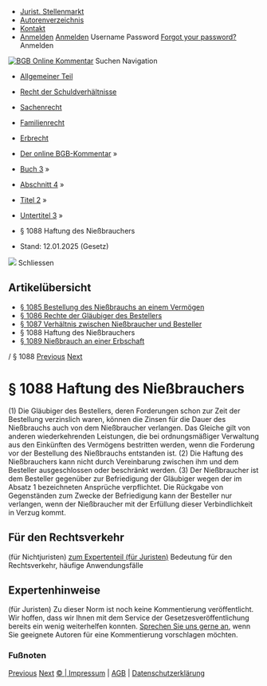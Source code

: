   * [Jurist. Stellenmarkt](https://bgb.kommentar.de/Buch-3/Abschnitt-4/Titel-2/Untertitel-3/</job-board> "Jurist. Stellenmarkt")
  * [Autorenverzeichnis](https://bgb.kommentar.de/Buch-3/Abschnitt-4/Titel-2/Untertitel-3/</Autorenverzeichnis> "Autorenverzeichnis")
  * [Kontakt](https://bgb.kommentar.de/Buch-3/Abschnitt-4/Titel-2/Untertitel-3/</Kontakt>)
  * [Anmelden](https://bgb.kommentar.de/Buch-3/Abschnitt-4/Titel-2/Untertitel-3/<#login> "show login form") [Anmelden](https://bgb.kommentar.de/Buch-3/Abschnitt-4/Titel-2/Untertitel-3/<#> "hide login form") Username Password
[Forgot your password?](https://bgb.kommentar.de/Buch-3/Abschnitt-4/Titel-2/Untertitel-3/</user/forgotpassword>) Anmelden 


[![BGB Online Kommentar](https://bgb.kommentar.de/extension/bgb/design/bgb/images/logo.png)](https://bgb.kommentar.de/Buch-3/Abschnitt-4/Titel-2/Untertitel-3/</> "BGB Online Kommentar")
Suchen
Navigation
  * [Allgemeiner Teil](https://bgb.kommentar.de/Buch-3/Abschnitt-4/Titel-2/Untertitel-3/</Buch-1>)
  * [Recht der Schuldverhältnisse](https://bgb.kommentar.de/Buch-3/Abschnitt-4/Titel-2/Untertitel-3/</Buch-2>)
  * [Sachenrecht](https://bgb.kommentar.de/Buch-3/Abschnitt-4/Titel-2/Untertitel-3/</Buch-3>)
  * [Familienrecht](https://bgb.kommentar.de/Buch-3/Abschnitt-4/Titel-2/Untertitel-3/</Buch-4>)
  * [Erbrecht](https://bgb.kommentar.de/Buch-3/Abschnitt-4/Titel-2/Untertitel-3/</Buch-5>)


  * [Der online BGB-Kommentar](https://bgb.kommentar.de/Buch-3/Abschnitt-4/Titel-2/Untertitel-3/</>) »
  * [Buch 3](https://bgb.kommentar.de/Buch-3/Abschnitt-4/Titel-2/Untertitel-3/</Buch-3>) »
  * [Abschnitt 4](https://bgb.kommentar.de/Buch-3/Abschnitt-4/Titel-2/Untertitel-3/</Buch-3/Abschnitt-4>) »
  * [Titel 2](https://bgb.kommentar.de/Buch-3/Abschnitt-4/Titel-2/Untertitel-3/</Buch-3/Abschnitt-4/Titel-2>) »
  * [Untertitel 3](https://bgb.kommentar.de/Buch-3/Abschnitt-4/Titel-2/Untertitel-3/</Buch-3/Abschnitt-4/Titel-2/Untertitel-3>) »
  * § 1088 Haftung des Nießbrauchers 
  * Stand: 12.01.2025 (Gesetz) 


![](https://vg01.met.vgwort.de/na/1c9909529ead4f509072c06d9081a7d5)
Schliessen 
## Artikelübersicht
  * [ § 1085 Bestellung des Nießbrauchs an einem Vermögen ](https://bgb.kommentar.de/Buch-3/Abschnitt-4/Titel-2/Untertitel-3/</Buch-3/Abschnitt-4/Titel-2/Untertitel-3/Bestellung-des-Niessbrauchs-an-einem-Vermoegen>)
  * [ § 1086 Rechte der Gläubiger des Bestellers ](https://bgb.kommentar.de/Buch-3/Abschnitt-4/Titel-2/Untertitel-3/</Buch-3/Abschnitt-4/Titel-2/Untertitel-3/Rechte-der-Glaeubiger-des-Bestellers>)
  * [ § 1087 Verhältnis zwischen Nießbraucher und Besteller ](https://bgb.kommentar.de/Buch-3/Abschnitt-4/Titel-2/Untertitel-3/</Buch-3/Abschnitt-4/Titel-2/Untertitel-3/Verhaeltnis-zwischen-Niessbraucher-und-Besteller>)
  * § 1088 Haftung des Nießbrauchers 
  * [ § 1089 Nießbrauch an einer Erbschaft ](https://bgb.kommentar.de/Buch-3/Abschnitt-4/Titel-2/Untertitel-3/</Buch-3/Abschnitt-4/Titel-2/Untertitel-3/Niessbrauch-an-einer-Erbschaft>)


/ § 1088 
[Previous](https://bgb.kommentar.de/Buch-3/Abschnitt-4/Titel-2/Untertitel-3/</Buch-3/Abschnitt-4/Titel-2/Untertitel-3/Verhaeltnis-zwischen-Niessbraucher-und-Besteller> "§ 1087 Verhältnis zwischen Nießbraucher und Besteller") [Next](https://bgb.kommentar.de/Buch-3/Abschnitt-4/Titel-2/Untertitel-3/</Buch-3/Abschnitt-4/Titel-2/Untertitel-3/Niessbrauch-an-einer-Erbschaft> "§ 1089 Nießbrauch an einer Erbschaft")
# § 1088 Haftung des Nießbrauchers
(1) Die Gläubiger des Bestellers, deren Forderungen schon zur Zeit der Bestellung verzinslich waren, können die Zinsen für die Dauer des Nießbrauchs auch von dem Nießbraucher verlangen. Das Gleiche gilt von anderen wiederkehrenden Leistungen, die bei ordnungsmäßiger Verwaltung aus den Einkünften des Vermögens bestritten werden, wenn die Forderung vor der Bestellung des Nießbrauchs entstanden ist.
(2) Die Haftung des Nießbrauchers kann nicht durch Vereinbarung zwischen ihm und dem Besteller ausgeschlossen oder beschränkt werden.
(3) Der Nießbraucher ist dem Besteller gegenüber zur Befriedigung der Gläubiger wegen der im Absatz 1 bezeichneten Ansprüche verpflichtet. Die Rückgabe von Gegenständen zum Zwecke der Befriedigung kann der Besteller nur verlangen, wenn der Nießbraucher mit der Erfüllung dieser Verbindlichkeit in Verzug kommt.
## Für den Rechtsverkehr 
(für Nichtjuristen)
[zum Expertenteil (für Juristen)](https://bgb.kommentar.de/Buch-3/Abschnitt-4/Titel-2/Untertitel-3/<#expertenhinweise>)
Bedeutung für den Rechtsverkehr, häufige Anwendungsfälle
## Expertenhinweise
(für Juristen)
Zu dieser Norm ist noch keine Kommentierung veröffentlicht. Wir hoffen, dass wir Ihnen mit dem Service der Gesetzesveröffentlichung bereits ein wenig weiterhelfen konnten. [Sprechen Sie uns gerne an](https://bgb.kommentar.de/Buch-3/Abschnitt-4/Titel-2/Untertitel-3/</Kontakt>), wenn Sie geeignete Autoren für eine Kommentierung vorschlagen möchten. 
### Fußnoten
[Previous](https://bgb.kommentar.de/Buch-3/Abschnitt-4/Titel-2/Untertitel-3/</Buch-3/Abschnitt-4/Titel-2/Untertitel-3/Verhaeltnis-zwischen-Niessbraucher-und-Besteller> "§ 1087 Verhältnis zwischen Nießbraucher und Besteller") [Next](https://bgb.kommentar.de/Buch-3/Abschnitt-4/Titel-2/Untertitel-3/</Buch-3/Abschnitt-4/Titel-2/Untertitel-3/Niessbrauch-an-einer-Erbschaft> "§ 1089 Nießbrauch an einer Erbschaft")
[© | Impressum](https://bgb.kommentar.de/Buch-3/Abschnitt-4/Titel-2/Untertitel-3/</Kontakt>) | [AGB](https://bgb.kommentar.de/Buch-3/Abschnitt-4/Titel-2/Untertitel-3/</AGB>) | [Datenschutzerklärung](https://bgb.kommentar.de/Buch-3/Abschnitt-4/Titel-2/Untertitel-3/</Datenschutzerklaerung-fuer-Leser>)

